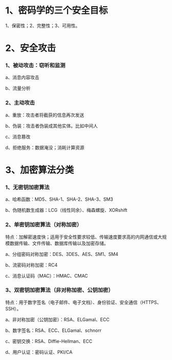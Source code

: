 # 1、密码学的三个安全目标

1、保密性；2、完整性；3、可用性。

# 2、安全攻击

### 1、被动攻击：窃听和监测

a、消息内容攻击

b、流量分析

### 2、主动攻击

a、重放：攻击者将截获的信息再次发送

b、伪装：攻击者伪装成其他实体。比如中间人

c、消息篡改

d、拒绝服务：数据淹没；消耗计算资源

# 3、加密算法分类

### 1、无密钥加密算法

a、哈希函数：MD5、SHA-1、SHA-2、SHA-3、SM3

b、伪随机数生成器：LCG（线性同余）、梅森螺旋、XORshift

### 2、单密钥加密算法（对称加密）

特点：加解密速度快；适用于安全性要求较低、传输速度要求高的内网通信或大规模数据传输、文件传输、数据库传输以及加密存储。

a、分组密码对称加密：DES、3DES、AES、SM1、SM4

b、流密码对称加密：RC4

c、消息认证码（MAC）：HMAC、CMAC

### 3、双密钥加密算法（非对称加密、公钥加密）

特点：用于数字签名（电子邮件、电子文档）、身份验证、安全通信（HTTPS、SSH）。

a、非对称加密（公钥加密）：RSA、ELGamal、ECC

b、数字签名：RSA、ECC、ELGamal、schnorr

c、密钥交换：RSA、Diffie-Hellman、ECC

d、用户认证：密码认证、PKI/CA
